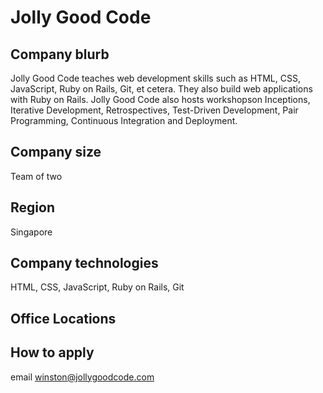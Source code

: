 # Jolly Good Code

## Company blurb

Jolly Good Code teaches  web development skills such as HTML, CSS, JavaScript, Ruby on Rails, Git, et cetera. They also build web applications with Ruby on Rails. Jolly Good Code also hosts workshopson Inceptions, Iterative Development, Retrospectives, Test-Driven Development, Pair Programming, Continuous Integration and Deployment.

## Company size
Team of two

## Region
Singapore

## Company technologies
HTML, CSS, JavaScript, Ruby on Rails, Git

## Office Locations

## How to apply
email winston@jollygoodcode.com
